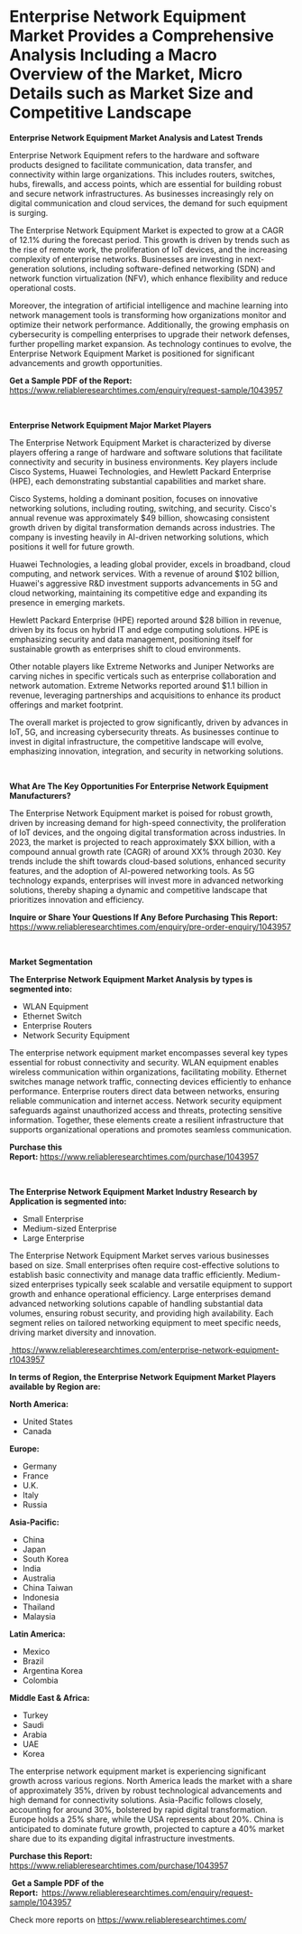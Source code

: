 <p><h1>Enterprise Network Equipment Market Provides a Comprehensive Analysis Including a Macro Overview of the Market, Micro Details such as Market Size and Competitive Landscape</h1></p><p><strong>Enterprise Network Equipment Market Analysis and Latest Trends</strong></p>
<p><p>Enterprise Network Equipment refers to the hardware and software products designed to facilitate communication, data transfer, and connectivity within large organizations. This includes routers, switches, hubs, firewalls, and access points, which are essential for building robust and secure network infrastructures. As businesses increasingly rely on digital communication and cloud services, the demand for such equipment is surging.</p><p>The Enterprise Network Equipment Market is expected to grow at a CAGR of 12.1% during the forecast period. This growth is driven by trends such as the rise of remote work, the proliferation of IoT devices, and the increasing complexity of enterprise networks. Businesses are investing in next-generation solutions, including software-defined networking (SDN) and network function virtualization (NFV), which enhance flexibility and reduce operational costs.</p><p>Moreover, the integration of artificial intelligence and machine learning into network management tools is transforming how organizations monitor and optimize their network performance. Additionally, the growing emphasis on cybersecurity is compelling enterprises to upgrade their network defenses, further propelling market expansion. As technology continues to evolve, the Enterprise Network Equipment Market is positioned for significant advancements and growth opportunities.</p></p>
<p><strong>Get a Sample PDF of the Report:&nbsp;</strong> <a href="https://www.reliableresearchtimes.com/enquiry/request-sample/1043957?utm_campaign=2476&utm_medium=2&utm_source=Github&utm_content=ia&utm_term=20022025&utm_id=enterprise-network-equipment">https://www.reliableresearchtimes.com/enquiry/request-sample/1043957</a></p>
<p>&nbsp;</p>
<p><strong>Enterprise Network Equipment Major Market Players</strong></p>
<p><p>The Enterprise Network Equipment Market is characterized by diverse players offering a range of hardware and software solutions that facilitate connectivity and security in business environments. Key players include Cisco Systems, Huawei Technologies, and Hewlett Packard Enterprise (HPE), each demonstrating substantial capabilities and market share.</p><p>Cisco Systems, holding a dominant position, focuses on innovative networking solutions, including routing, switching, and security. Cisco's annual revenue was approximately $49 billion, showcasing consistent growth driven by digital transformation demands across industries. The company is investing heavily in AI-driven networking solutions, which positions it well for future growth.</p><p>Huawei Technologies, a leading global provider, excels in broadband, cloud computing, and network services. With a revenue of around $102 billion, Huawei's aggressive R&D investment supports advancements in 5G and cloud networking, maintaining its competitive edge and expanding its presence in emerging markets.</p><p>Hewlett Packard Enterprise (HPE) reported around $28 billion in revenue, driven by its focus on hybrid IT and edge computing solutions. HPE is emphasizing security and data management, positioning itself for sustainable growth as enterprises shift to cloud environments.</p><p>Other notable players like Extreme Networks and Juniper Networks are carving niches in specific verticals such as enterprise collaboration and network automation. Extreme Networks reported around $1.1 billion in revenue, leveraging partnerships and acquisitions to enhance its product offerings and market footprint.</p><p>The overall market is projected to grow significantly, driven by advances in IoT, 5G, and increasing cybersecurity threats. As businesses continue to invest in digital infrastructure, the competitive landscape will evolve, emphasizing innovation, integration, and security in networking solutions.</p></p>
<p>&nbsp;</p>
<p><strong>What Are The Key Opportunities For Enterprise Network Equipment Manufacturers?</strong></p>
<p><p>The Enterprise Network Equipment market is poised for robust growth, driven by increasing demand for high-speed connectivity, the proliferation of IoT devices, and the ongoing digital transformation across industries. In 2023, the market is projected to reach approximately $XX billion, with a compound annual growth rate (CAGR) of around XX% through 2030. Key trends include the shift towards cloud-based solutions, enhanced security features, and the adoption of AI-powered networking tools. As 5G technology expands, enterprises will invest more in advanced networking solutions, thereby shaping a dynamic and competitive landscape that prioritizes innovation and efficiency.</p></p>
<p><strong>Inquire or Share Your Questions If Any Before Purchasing This Report:</strong> <a href="https://www.reliableresearchtimes.com/enquiry/pre-order-enquiry/1043957?utm_campaign=2476&utm_medium=2&utm_source=Github&utm_content=ia&utm_term=20022025&utm_id=enterprise-network-equipment">https://www.reliableresearchtimes.com/enquiry/pre-order-enquiry/1043957</a></p>
<p>&nbsp;</p>
<p><strong>Market Segmentation</strong></p>
<p><strong>The Enterprise Network Equipment Market Analysis by types is segmented into:</strong></p>
<p><ul><li>WLAN Equipment</li><li>Ethernet Switch</li><li>Enterprise Routers</li><li>Network Security Equipment</li></ul></p>
<p><p>The enterprise network equipment market encompasses several key types essential for robust connectivity and security. WLAN equipment enables wireless communication within organizations, facilitating mobility. Ethernet switches manage network traffic, connecting devices efficiently to enhance performance. Enterprise routers direct data between networks, ensuring reliable communication and internet access. Network security equipment safeguards against unauthorized access and threats, protecting sensitive information. Together, these elements create a resilient infrastructure that supports organizational operations and promotes seamless communication.</p></p>
<p><strong>Purchase this Report:&nbsp;</strong><a href="https://www.reliableresearchtimes.com/purchase/1043957?utm_campaign=2476&utm_medium=2&utm_source=Github&utm_content=ia&utm_term=20022025&utm_id=enterprise-network-equipment">https://www.reliableresearchtimes.com/purchase/1043957</a></p>
<p>&nbsp;</p>
<p><strong>The Enterprise Network Equipment Market Industry Research by Application is segmented into:</strong></p>
<p><ul><li>Small Enterprise</li><li>Medium-sized Enterprise</li><li>Large Enterprise</li></ul></p>
<p><p>The Enterprise Network Equipment Market serves various businesses based on size. Small enterprises often require cost-effective solutions to establish basic connectivity and manage data traffic efficiently. Medium-sized enterprises typically seek scalable and versatile equipment to support growth and enhance operational efficiency. Large enterprises demand advanced networking solutions capable of handling substantial data volumes, ensuring robust security, and providing high availability. Each segment relies on tailored networking equipment to meet specific needs, driving market diversity and innovation.</p></p>
<p><a href="https://www.reliableresearchtimes.com/enterprise-network-equipment-r1043957?utm_campaign=2476&utm_medium=2&utm_source=Github&utm_content=ia&utm_term=20022025&utm_id=enterprise-network-equipment">&nbsp;https://www.reliableresearchtimes.com/enterprise-network-equipment-r1043957</a></p>
<p><strong>In terms of Region, the Enterprise Network Equipment Market Players available by Region are:</strong></p>
<p>
    <p> <strong> North America: </strong>
        <ul>
            <li>United States</li>
            <li>Canada</li>
        </ul>
        </p> 
    <p> <strong> Europe: </strong>
        <ul>
            <li>Germany</li>
            <li>France</li>
            <li>U.K.</li>
            <li>Italy</li>
            <li>Russia</li>
        </ul>
        </p> 
    <p> <strong> Asia-Pacific: </strong>
        <ul>
            <li>China</li>
            <li>Japan</li>
            <li>South Korea</li>
            <li>India</li>
            <li>Australia</li>
            <li>China Taiwan</li>
            <li>Indonesia</li>
            <li>Thailand</li>
            <li>Malaysia</li>
        </ul>
        </p> 
    <p> <strong> Latin America: </strong>
        <ul>
            <li>Mexico</li>
            <li>Brazil</li>
            <li>Argentina Korea</li>
            <li>Colombia</li>
        </ul>
        </p> 
    <p> <strong> Middle East & Africa: </strong>
        <ul>
            <li>Turkey</li>
            <li>Saudi</li>
            <li>Arabia</li>
            <li>UAE</li>
            <li>Korea</li>
        </ul>
    </p>
    </p>
<p><p>The enterprise network equipment market is experiencing significant growth across various regions. North America leads the market with a share of approximately 35%, driven by robust technological advancements and high demand for connectivity solutions. Asia-Pacific follows closely, accounting for around 30%, bolstered by rapid digital transformation. Europe holds a 25% share, while the USA represents about 20%. China is anticipated to dominate future growth, projected to capture a 40% market share due to its expanding digital infrastructure investments.</p></p>
<p><strong>Purchase this Report: </strong><a href="https://www.reliableresearchtimes.com/purchase/1043957?utm_campaign=2476&utm_medium=2&utm_source=Github&utm_content=ia&utm_term=20022025&utm_id=enterprise-network-equipment">https://www.reliableresearchtimes.com/purchase/1043957</a></p>
<p>&nbsp;<strong>Get a Sample PDF of the Report:&nbsp;&nbsp;</strong><a href="https://www.reliableresearchtimes.com/enquiry/request-sample/1043957?utm_campaign=2476&utm_medium=2&utm_source=Github&utm_content=ia&utm_term=20022025&utm_id=enterprise-network-equipment">https://www.reliableresearchtimes.com/enquiry/request-sample/1043957</a></p>
<p><strong></strong></p>
<p>Check more reports on <a href="https://www.reliableresearchtimes.com/?utm_campaign=2476&utm_medium=2&utm_source=Github&utm_content=ia&utm_term=20022025&utm_id=enterprise-network-equipment">https://www.reliableresearchtimes.com/</a></p>